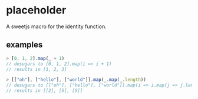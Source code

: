 # placeholder

A sweetjs macro for the identity function.

## examples

```javascript
> [0, 1, 2].map(_ + 1)
// desugars to [0, 1, 2].map(i => i + 1)
// results in [1, 2, 3]
```

```javascript
> [["oh"], ["hello"], ["world"]].map(_.map(_.length))
// desugars to [["oh"], ["hello"], ["world"]].map(i => i.map(j => j.length))
// results in [[2], [5], [5]]
```
